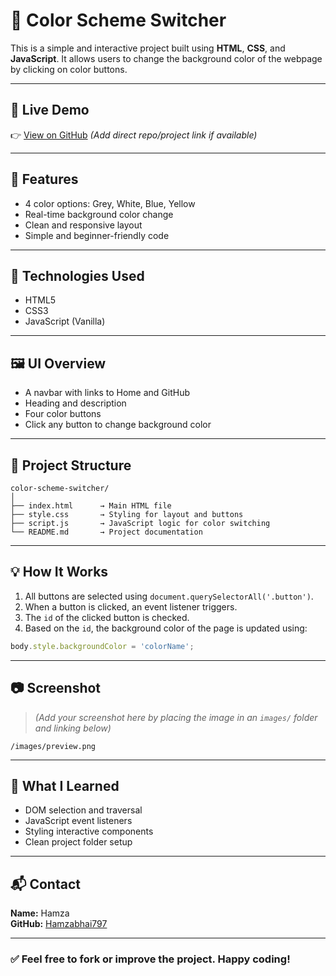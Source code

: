 # 🎨 Color Scheme Switcher

This is a simple and interactive project built using **HTML**, **CSS**, and **JavaScript**. It allows users to change the background color of the webpage by clicking on color buttons.

---

## 📌 Live Demo

👉 [View on GitHub](https://github.com/Hamzabhai797) *(Add direct repo/project link if available)*

---

## 🚀 Features

- 4 color options: Grey, White, Blue, Yellow  
- Real-time background color change  
- Clean and responsive layout  
- Simple and beginner-friendly code

---

## 🧪 Technologies Used

- HTML5  
- CSS3  
- JavaScript (Vanilla)

---

## 🖼️ UI Overview

- A navbar with links to Home and GitHub  
- Heading and description  
- Four color buttons  
- Click any button to change background color

---

## 📁 Project Structure

```
color-scheme-switcher/
│
├── index.html      → Main HTML file
├── style.css       → Styling for layout and buttons
├── script.js       → JavaScript logic for color switching
└── README.md       → Project documentation
```

---

## 💡 How It Works

1. All buttons are selected using `document.querySelectorAll('.button')`.
2. When a button is clicked, an event listener triggers.
3. The `id` of the clicked button is checked.
4. Based on the `id`, the background color of the page is updated using:
```javascript
body.style.backgroundColor = 'colorName';
```

---

## 📷 Screenshot

> _(Add your screenshot here by placing the image in an `images/` folder and linking below)_

```
/images/preview.png
```

---

## 🧠 What I Learned

- DOM selection and traversal  
- JavaScript event listeners  
- Styling interactive components  
- Clean project folder setup

---

## 📬 Contact

**Name:** Hamza  
**GitHub:** [Hamzabhai797](https://github.com/Hamzabhai797)

---

### ✅ Feel free to fork or improve the project. Happy coding!
